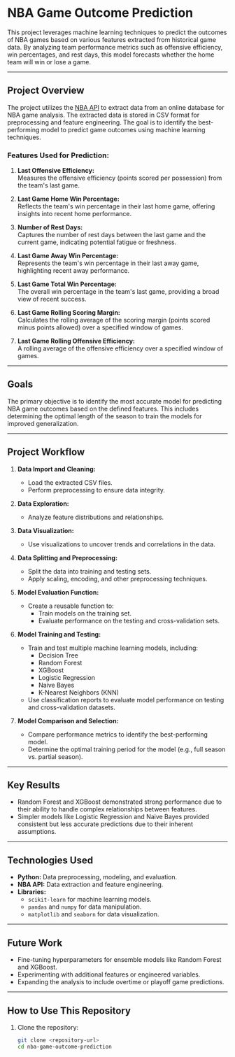# **NBA Game Outcome Prediction**

This project leverages machine learning techniques to predict the outcomes of NBA games based on various features extracted from historical game data. By analyzing team performance metrics such as offensive efficiency, win percentages, and rest days, this model forecasts whether the home team will win or lose a game.

---

## **Project Overview**

The project utilizes the [NBA API](https://github.com/swar/nba_api) to extract data from an online database for NBA game analysis. The extracted data is stored in CSV format for preprocessing and feature engineering. The goal is to identify the best-performing model to predict game outcomes using machine learning techniques.

### **Features Used for Prediction:**
1. **Last Offensive Efficiency:**  
   Measures the offensive efficiency (points scored per possession) from the team's last game.

2. **Last Game Home Win Percentage:**  
   Reflects the team's win percentage in their last home game, offering insights into recent home performance.

3. **Number of Rest Days:**  
   Captures the number of rest days between the last game and the current game, indicating potential fatigue or freshness.

4. **Last Game Away Win Percentage:**  
   Represents the team's win percentage in their last away game, highlighting recent away performance.

5. **Last Game Total Win Percentage:**  
   The overall win percentage in the team's last game, providing a broad view of recent success.

6. **Last Game Rolling Scoring Margin:**  
   Calculates the rolling average of the scoring margin (points scored minus points allowed) over a specified window of games.

7. **Last Game Rolling Offensive Efficiency:**  
   A rolling average of the offensive efficiency over a specified window of games.

---

## **Goals**

The primary objective is to identify the most accurate model for predicting NBA game outcomes based on the defined features. This includes determining the optimal length of the season to train the models for improved generalization.

---

## **Project Workflow**

1. **Data Import and Cleaning:**  
   - Load the extracted CSV files.  
   - Perform preprocessing to ensure data integrity.

2. **Data Exploration:**  
   - Analyze feature distributions and relationships.

3. **Data Visualization:**  
   - Use visualizations to uncover trends and correlations in the data.

4. **Data Splitting and Preprocessing:**  
   - Split the data into training and testing sets.  
   - Apply scaling, encoding, and other preprocessing techniques.

5. **Model Evaluation Function:**  
   - Create a reusable function to:  
     - Train models on the training set.  
     - Evaluate performance on the testing and cross-validation sets.

6. **Model Training and Testing:**  
   - Train and test multiple machine learning models, including:  
     - Decision Tree  
     - Random Forest  
     - XGBoost  
     - Logistic Regression  
     - Naive Bayes  
     - K-Nearest Neighbors (KNN)  
   - Use classification reports to evaluate model performance on testing and cross-validation datasets.

7. **Model Comparison and Selection:**  
   - Compare performance metrics to identify the best-performing model.  
   - Determine the optimal training period for the model (e.g., full season vs. partial season).

---

## **Key Results**

- Random Forest and XGBoost demonstrated strong performance due to their ability to handle complex relationships between features.  
- Simpler models like Logistic Regression and Naive Bayes provided consistent but less accurate predictions due to their inherent assumptions.

---

## **Technologies Used**

- **Python:** Data preprocessing, modeling, and evaluation.  
- **NBA API:** Data extraction and feature engineering.  
- **Libraries:**  
  - `scikit-learn` for machine learning models.  
  - `pandas` and `numpy` for data manipulation.  
  - `matplotlib` and `seaborn` for data visualization.

---

## **Future Work**

- Fine-tuning hyperparameters for ensemble models like Random Forest and XGBoost.  
- Experimenting with additional features or engineered variables.  
- Expanding the analysis to include overtime or playoff game predictions.

---

## **How to Use This Repository**

1. Clone the repository:  
   ```bash
   git clone <repository-url>
   cd nba-game-outcome-prediction

